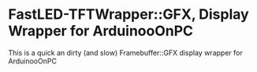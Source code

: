 FastLED-TFTWrapper::GFX, Display Wrapper for ArduinooOnPC
=========================================================

This is a quick an dirty (and slow) Framebuffer::GFX display wrapper for ArduinooOnPC
